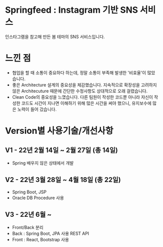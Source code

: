 # Springfeed : Instagram 기반 SNS 서비스
인스타그램을 참고해 만든 봄 테마의 SNS 서비스입니다.

# 느낀 점
- 협업을 할 때 소통이 중요하다 하는데, 정말 소통이 부족해 발생한 '비효율'이 많았습니다.
- 좋은 Architecture 설계의 중요성을 체감했습니다. 지속적으로 확장성을 고려하지 않은 Architecuture 때문에 간단한 수정사항도 상대적으로 오래 걸렸습니다.
- Clean Code의 중요성을 느꼈습니다. 다른 팀원이 작성한 코드뿐 아니라 자신이 작성한 코드도 시간이 지나면 이해하기 위해 많은 시간을 써야 했으니, 유지보수에 많은 노력이 들어 갔습니다.

# Version별 사용기술/개선사항

## V1 - 22년 2월 14일 ~ 2월 27일 (총 14일)
- Spring 배우지 않은 상태에서 개발

## V2 - 22년 3월 28일 ~ 4월 18일 (총 22일)
- Spring Boot, JSP
- Oracle DB Procedure 사용

## V3 - 22년 6월 ~
- Front/Back 분리
- Back : Spring Boot, JPA 사용 REST API
- Front : React, Bootstrap 사용